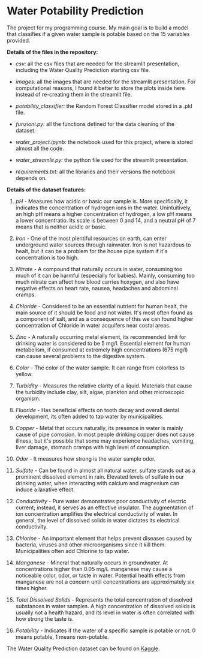 # Water Potability Prediction

The project for my programming course.
My main goal is to build a model that classifies if a given water sample is potable based on the 15 variables provided.

**Details of the files in the repository:**

- *csv:* all the csv files that are needed for the streamlit presentation, including the Water Quality Prediction starting csv file.

- *images:* all the images that are needed for the streamlit presentation. For computational reasons, I found it better to store the plots inside here instead of re-creating them in the streamlit file.

- *potability_classifier:* the Random Forest Classifier model stored in a .pkl file.

- *funzioni.py:* all the functions defined for the data cleaning of the dataset.

- *water_project.ipynb:* the notebook used for this project, where is stored almost all the code.

- *water_streamlit.py:* the python file used for the streamlit presentation.

- *requirements.txt:* all the libraries and their versions the notebook depends on.

**Details of the dataset features:**

1) *pH -* Measures how acidic or basic our sample is. More specifically, it indicates the concentration of hydrogen ions in the water. Unintuitively, an high pH means a higher concentration of hydrogen, a low pH means a lower concentratio. Its scale is between 0 and 14, and a neutral pH of 7 means that is neither acidic or basic.

2) *Iron -* One of the most plentiful resources on earth, can enter underground water sources through rainwater. Iron is not hazardous to healt, but it can be a problem for the house pipe system if it's concentration is too high.

3) *Nitrate -* A compound that naturally occurs in water, consuming too much of it can be harmful (especially for babies). Mainly, consuming too much nitrate can affect how blood carries hoxygen, and also have negative effects on heart rate, nausea, headaches and abdominal cramps.

4) *Chloride -* Considered to be an essential nutrient for human healt, the main source of it should be food and not water. It's most often found as a component of salt, and as a consequence of this we can found higher concentration of Chloride in water acquifers near costal areas.

5) *Zinc -* A naturally occurring metal element, its recommended limit for drinking water is considered to be 5 mg/l. Essential element for human metabolism, if consumed at extremely high concentrations (675 mg/l) can cause several problems to the digestive system.

6) *Color -* The color of the water sample. It can range from colorless to yellow.

7) *Turbidity -* Measures the relative clarity of a liquid. Materials that cause the turbidity include clay, silt, algae, plankton and other microscopic organism.

8) *Fluoride -* Has beneficial effects on tooth decay and overall dental development, its often added to tap water by municipalities.

9) *Copper -* Metal that occurs naturally, its presence in water is mainly cause of pipe corrosion. In most people drinking copper does not cause illness, but it's possible that some may experience headaches, vomiting, liver damage, stomach cramps with high level of consumption.

10) *Odor -* It measures how strong is the water sample odor.

11) *Sulfate -* Can be found in almost all natural water, sulfate stands out as a prominent dissolved element in rain. Elevated levels of sulfate in our drinking water, when interacting with calcium and magnesium can induce a laxative effect.

12) *Conductivity -* Pure water demonstrates poor conductivity of electric current; instead, it serves as an effective insulator. The augmentation of ion concentration amplifies the electrical conductivity of water. In general, the level of dissolved solids in water dictates its electrical conductivity.

13) *Chlorine -* An important element that helps prevent diseases caused by bacteria, viruses and other microorganisms since it kill them. Municipalities often add Chlorine to tap water.

14) *Manganese -* Mineral that naturally occurs in groundwater. At concentrations higher than 0.05 mg/L manganese may cause a noticeable color, odor, or taste in water. Potential health effects from manganese are not a concern until concentrations are approximately six times higher.

15) *Total Dissolved Solids -* Represents the total concentration of dissolved substances in water samples. A high concentration of dissolved solids is usually not a health hazard, and its level in water is often correlated with how strong the taste is.

16) *Potability -* Indicates if the water of a specific sample is potable or not. 0 means potable, 1 means non-potable.

The Water Quality Prediction dataset can be found on [Kaggle](https://www.kaggle.com/datasets/vanthanadevi08/water-quality-prediction).
